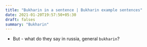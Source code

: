 ```yaml
---
title: "Bukharin in a sentence | Bukharin example sentences"
date: 2021-01-20T19:57:50+05:30
draft: falses
summary: "Bukharin"
---
```

- But - what do they say in russia, general `bukharin`?
                 
